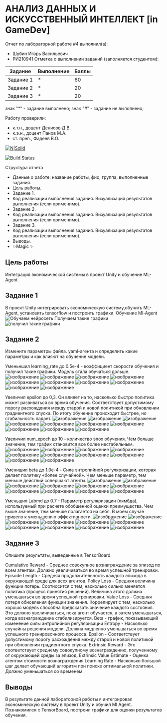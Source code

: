 # АНАЛИЗ ДАННЫХ И ИСКУССТВЕННЫЙ ИНТЕЛЛЕКТ [in GameDev]
Отчет по лабораторной работе #4 выполнил(а):
- Шубин Игорь Васильевич
- РИ210941
Отметка о выполнении заданий (заполняется студентом):

| Задание | Выполнение | Баллы |
| ------ | ------ | ------ |
| Задание 1 | * | 60 |
| Задание 2 | * | 20 |
| Задание 3 | * | 20 |

знак "*" - задание выполнено; знак "#" - задание не выполнено;

Работу проверили:
- к.т.н., доцент Денисов Д.В.
- к.э.н., доцент Панов М.А.
- ст. преп., Фадеев В.О.

[![N|Solid](https://cldup.com/dTxpPi9lDf.thumb.png)](https://nodesource.com/products/nsolid)

[![Build Status](https://travis-ci.org/joemccann/dillinger.svg?branch=master)](https://travis-ci.org/joemccann/dillinger)

Структура отчета

- Данные о работе: название работы, фио, группа, выполненные задания.
- Цель работы.
- Задание 1.
- Код реализации выполнения задания. Визуализация результатов выполнения (если применимо).
- Задание 2.
- Код реализации выполнения задания. Визуализация результатов выполнения (если применимо).
- Задание 3.
- Код реализации выполнения задания. Визуализация результатов выполнения (если применимо).
- Выводы.
- ✨Magic ✨

## Цель работы
Интеграция экономической системы в проект Unity и обучение ML-Agent

## Задание 1
В проект Unity интегрировать экономическую систему,обучить ML-Agent, установить tensorflow и построить графики.
Обучение Ml-Agent
![Обучаем нейросеть](https://user-images.githubusercontent.com/38161044/205340948-778fd33c-e17e-4be9-b6f8-368b3182ff09.PNG)
Получаем такие графики
![получил такие графики](https://user-images.githubusercontent.com/38161044/205340991-1acb7e1b-909e-4c62-9463-945e37a66ef6.PNG)

## Задание 2
Измените параметры файла. yaml-агента и определить какие параметры и как влияют на обучение модели.

Уменьншил learning_rate до 0.5e-4 - коэффициент скорости обучения и получил такие графики. Модель стала обучаться дольше.
![изображение](https://user-images.githubusercontent.com/38161044/205341708-eb990b63-4046-4f9d-a4c4-af745a649e65.png)
![изображение](https://user-images.githubusercontent.com/38161044/205341915-75bd0942-84c8-4513-9d3d-93b812e40656.png)
![изображение](https://user-images.githubusercontent.com/38161044/205341947-b0e629c8-ca46-40b2-9e03-f2ebb1b18561.png)
![изображение](https://user-images.githubusercontent.com/38161044/205341964-716b43bb-55df-4f1b-901f-47bf98e1e390.png)
![изображение](https://user-images.githubusercontent.com/38161044/205341972-1b07c45a-3661-40cc-97e6-856c91e94783.png)
![изображение](https://user-images.githubusercontent.com/38161044/205341982-ac430b87-e338-4138-87b5-ec1b879ec65d.png)
![изображение](https://user-images.githubusercontent.com/38161044/205341996-7fef4c0c-7ebc-415c-a15a-e5fb0773d239.png)
![изображение](https://user-images.githubusercontent.com/38161044/205342009-55f4ffb4-4251-499b-8971-f80ba97d4c8d.png)
![изображение](https://user-images.githubusercontent.com/38161044/205342020-00cde763-c0ba-45e6-8bd4-35d424a91f36.png)
![изображение](https://user-images.githubusercontent.com/38161044/205342029-52947700-4576-427b-9d20-71a6fbeba860.png)

Увеличил epsilon до 0,3. Он влияет на то, насколько быстро политика может развиваться во время обучения. Соответствует допустимому порогу расхождения между старой и новой политикой при обновлении градиентного спуска. По итогу обучение происходит быстрее, но стабильность падает.
![изображение](https://user-images.githubusercontent.com/38161044/205342394-be8e0c11-7402-4ef1-b3ce-4060e98a0a1d.png)
![изображение](https://user-images.githubusercontent.com/38161044/205342408-fa3761bd-3ae5-4fa1-ab01-0066b2e3c3a2.png)
![изображение](https://user-images.githubusercontent.com/38161044/205342419-28c92e5a-6d49-4310-946c-f07fda8aa52b.png)
![изображение](https://user-images.githubusercontent.com/38161044/205342428-084ff04c-9852-4dbb-a05b-ee90e8a9554d.png)
![изображение](https://user-images.githubusercontent.com/38161044/205342450-f23a7ca8-b44c-4584-9d21-63839ea3b768.png)
![изображение](https://user-images.githubusercontent.com/38161044/205342466-6feca4d5-51f3-4177-b2ab-c79d43cb7ee2.png)
![изображение](https://user-images.githubusercontent.com/38161044/205342476-36dc196c-ed42-4d29-874d-72eac6165424.png)
![изображение](https://user-images.githubusercontent.com/38161044/205342488-f39ff9fd-4297-4abf-8328-c1760a05c05c.png)
![изображение](https://user-images.githubusercontent.com/38161044/205342513-7651a921-8502-40f0-8cbe-292906ad11ad.png)
![изображение](https://user-images.githubusercontent.com/38161044/205342545-845c068a-72fc-4088-87f5-fa51cd9aec75.png)

Увеличил num_epoch до 10 - количество эпох обучения. Чем больше значение, тем график становится все более нестабильным. 
![изображение](https://user-images.githubusercontent.com/38161044/205343040-3b01a5d4-16ec-4a36-b918-788d85ec7714.png)
![изображение](https://user-images.githubusercontent.com/38161044/205343050-a6b49070-d596-4503-9edc-2f31c6debe50.png)
![изображение](https://user-images.githubusercontent.com/38161044/205343059-6183a11e-ffd0-4c3e-ad84-4e4249f8d432.png)
![изображение](https://user-images.githubusercontent.com/38161044/205343072-c7a1a2ad-3455-4a85-afb6-379bdb77ac4b.png)
![изображение](https://user-images.githubusercontent.com/38161044/205343083-08528df7-250a-4242-97e7-2463e94d51a0.png)
![изображение](https://user-images.githubusercontent.com/38161044/205343101-bdffb3c4-bfe5-4eb4-8656-76e970533a63.png)
![изображение](https://user-images.githubusercontent.com/38161044/205343112-d6f83c64-3fd3-4188-bc6d-28cef5339858.png)
![изображение](https://user-images.githubusercontent.com/38161044/205343123-ad2eb31d-e866-4f02-98bd-755bfc61ffb4.png)
![изображение](https://user-images.githubusercontent.com/38161044/205343131-5c8a22dc-5536-4d22-bb6d-f0cf90209d31.png)
![изображение](https://user-images.githubusercontent.com/38161044/205343140-5d07f974-e256-4a4a-ab11-43232582d20f.png)

Уменишил beta до 1.0e-4 - Сила энтропийной регуляризации, которая делает политику «более случайной». Чем меньше параметр, тем меньше действий совершают агенты.
![изображение](https://user-images.githubusercontent.com/38161044/205343641-e2f77b6a-38e6-418f-ad60-035c3e2dc5f2.png)
![изображение](https://user-images.githubusercontent.com/38161044/205343649-e8bec0b9-d84e-4b2b-86a4-771ebcaa8e13.png)
![изображение](https://user-images.githubusercontent.com/38161044/205343659-f5a04650-7453-4bef-b1d9-756166e7ad8d.png)
![изображение](https://user-images.githubusercontent.com/38161044/205343669-56436773-eb5c-4af5-8c61-45586ead5b5d.png)
![изображение](https://user-images.githubusercontent.com/38161044/205343681-1e33d2e0-2103-4379-bda4-14a8947b4b6c.png)
![изображение](https://user-images.githubusercontent.com/38161044/205343713-112ab192-7c0c-4774-ad6a-9082d448a93b.png)
![изображение](https://user-images.githubusercontent.com/38161044/205343722-9ff0f39f-6aa5-4a7c-9998-1d297e8bc5a7.png)
![изображение](https://user-images.githubusercontent.com/38161044/205343736-564b5e34-16b8-4a77-a5be-b43544a9287e.png)
![изображение](https://user-images.githubusercontent.com/38161044/205343744-9086e5c9-701a-4754-8638-bfb877611617.png)
![изображение](https://user-images.githubusercontent.com/38161044/205343751-333101b2-adc3-4271-bbca-df5ff766302d.png)

Уменьшил Labmd до 0.7 - Параметр регуляризации (лямбда), используемый при расчете обобщенной оценки преимущества. Чем выше значение, тем меньше полагается на себя.
В моем случае привело к уменьшению эффективности.
![изображение](https://user-images.githubusercontent.com/38161044/205344089-b071a774-ad1d-4578-8813-fb363267f86b.png)
![изображение](https://user-images.githubusercontent.com/38161044/205344096-c50dfe7e-b1f5-44fa-9340-902d953c028d.png)
![изображение](https://user-images.githubusercontent.com/38161044/205344107-289cc378-a970-4268-a7f2-69917b08bc47.png)
![изображение](https://user-images.githubusercontent.com/38161044/205344117-4b3485b6-a8ba-4c9d-b50b-b60782c95ebe.png)
![изображение](https://user-images.githubusercontent.com/38161044/205344127-36856a71-e9b8-4cba-911a-af32630af691.png)
![изображение](https://user-images.githubusercontent.com/38161044/205344132-cc61ac8b-2cec-46b9-bab5-c972d49173f8.png)
![изображение](https://user-images.githubusercontent.com/38161044/205344145-e43b6a44-63a3-4f60-af57-256af79998c6.png)
![изображение](https://user-images.githubusercontent.com/38161044/205344154-122aa4a1-3eda-457f-8306-033d703bd842.png)
![изображение](https://user-images.githubusercontent.com/38161044/205344158-38456957-b078-48f5-9543-2c0e72e1bc9f.png)
![изображение](https://user-images.githubusercontent.com/38161044/205344170-6c590fec-1f16-41e9-91bf-48d7491e9004.png)

## Задание 3
Опишите результаты, выведенные в TensorBoard.

Cumulative Reward - Среднее совокупное вознаграждение за эпизод по всем агентам. Должно увеличиваться во время успешной тренировки.
Episode Length - Средняя продолжительность каждого эпизода в окружающей среде для всех агентов.
Policy Loss - Средняя величина функции потерь. Соотносится с тем, насколько сильно меняется политика (процесс принятия решений). Величина этого должна уменьшаться во время успешной тренировки.
Value Loss - Средняя потеря обновления функции значения. Коррелирует с тем, насколько хорошо модель способна предсказать значение каждого состояния. Это должно увеличиваться, пока агент обучается, а затем уменьшаться, когда вознаграждение стабилизируется.
Beta - график, показывающий изменение силы энтропийной регуляризации
Entropy - Насколько случайны решения модели. Должна медленно уменьшаться во время успешного тренировочного процесса.
Epsilon - Соответствует допустимому порогу расхождения между старой и новой политикой при обновлении градиентного спуска.
Extrinsic Reward - Это соответствует среднему совокупному вознаграждению, полученному от окружающей среды за эпизод.
Extrinsic Value Estimate - Оценка агентом стоимости вознаграждения 
Learning Rate - Насколько большой шаг делает обучающий алгоритм при поиске оптимальной политики. Должно уменьшаться со временем.

## Выводы
В результате данной лабораторной работы я интегрировал экономическую систему в проект Unity и обучил Ml Agent. Познакомился с TensorBoard, построил графики для оценки результатов обучения. 
